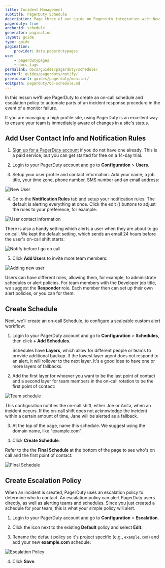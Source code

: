 ```yaml
---
title: Incident Management
subtitle: PagerDuty Schedule
description: Page three of our guide on Pagerduty integration with New Relic for incident management.
pagerduty: true
anchorid: schedule
generator: pagination
layout: guide
type: guide
pagination:
    provider: data.pagerdutypages
use:
    - pagerdutypages
    - docs_tags
permalink: docs/guides/pagerduty/schedule/
nexturl: guides/pagerduty/notify/
previousurl: guides/pagerduty/monitor/
editpath: pagerduty/03-schedule.md
---
```

In this lesson we'll use PagerDuty to create an on-call schedule and escalation policy to automate parts of an incident response procedure in the event of a monitor failure.

If you are managing a high profile site, using PagerDuty is an excellent way to ensure your team is immediately aware of changes in a site's status.


## Add User Contact Info and Notification Rules
1. [Sign up for a PagerDuty account](https://signup.pagerduty.com/accounts/new) if you do not have one already. This is a paid service, but you can get started for free on a 14-day trial.

2. Login to your PagerDuty account and go to **Configuration** > **Users**.
3. Setup your user profile and contact information. Add your name, a job title, your time zone, phone number, SMS number and an email address:

  <Image alt="New User" src="pagerduty/pg-user-contact.png" />

4. Go to the **Notification Rules** tab and setup your notification rules. The default is alerting everything at once. Click the edit (<span class="glyphicons glyphicons-edit"></span>) buttons to adjust the rules to your preference, for example:

  <Image alt="User contact information" src="pagerduty/pg-user-notifications.png" />


  There is also a handy setting which alerts a user when they are about to go on call. We kept the default setting, which sends an email 24 hours before the user's on-call shift starts:

  <Image alt="Notify before I go on call" src="pagerduty/new-relic-before-on-call.png" />


5. Click **Add Users** to invite more team members:

  <Image alt="Adding new user" src="pagerduty/pg-new-user.png" />

Users can have different roles, allowing them, for example, to administrate schedules or alert policies. For team members with the Developer job title, we suggest the **Responder** role. Each member then can set up their own alert policies, or you can for them.

## Create Schedule
Next, we'll create an on-call Schedule, to configure a scaleable custom alert workflow:

1. Login to your PagerDuty account and go to **Configuration** > **Schedules**, then click **+ Add Schedules**.

    <Alert title="Note" type="info">

    Schedules have **Layers**, which allow for different people or teams to provide additional backup. If the lowest layer agent does not respond to an alert, it will rollover to the next layer. It's a good idea to have one or more layers of fallbacks.

    </Alert>

2. Add the first layer for whoever you want to be the last point of contact and a second layer for team members in the on-call rotation to be the first point of contact:

  <Image alt="Team schedule" src="pagerduty/pg-schedule.png" />

  This configuration notifies the on-call shift, either Joe or Anita, when an incident occurs. If the on-call shift does not acknowledge the incident within a certain amount of time, Jane will be alerted as a fallback.


3. At the top of the page, name this schedule. We suggest using the domain name, like "example.com".

4. Click **<span class="glyphicons glyphicons-check"></span>Create Schedule**.

  Refer to the the **Final Schedule** at the bottom of the page to see who's on call and the first point of contact:

  <Image alt="Final Schedule" src="pagerduty/pg-final-schedule.png" />

## Create Escalation Policy
When an incident is created, PagerDuty uses an escalation policy to determine who to contact. An escalation policy can alert PagerDuty users directly, as well as alerting teams and schedules. Since you just created a schedule for your team, this is what your simple policy will alert.

1. Login to your PagerDuty account and go to **Configuration** > **Escalation**.

2. Click the **<span class="glyphicons glyphicons-cogwheel" aria-hidden="true"></span>** icon next to the existing **Default** policy and select **Edit**.

3. Rename the default policy so it's project specific (e.g., `example.com`) and add your new **example.com** schedule:

  <Image alt="Escalation Policy" src="pagerduty/pg-escalation.png" />

4. Click **Save**.
